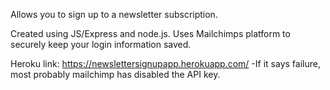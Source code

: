Allows you to sign up to a newsletter subscription. 

Created using JS/Express and node.js. Uses Mailchimps platform to securely keep your login information saved.

Heroku link: https://newslettersignupapp.herokuapp.com/ 
  -If it says failure, most probably mailchimp has disabled the API key.
